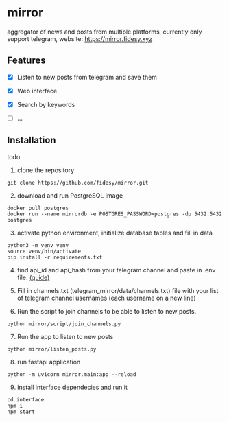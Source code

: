 # mirror
aggregator of news and posts from multiple platforms, currently only support telegram, website: https://mirror.fidesy.xyz

## Features
* [x] Listen to new posts from telegram and save them
* [x] Web interface
* [x] Search by keywords 
* [ ] ...


## Installation
todo
1. clone the repository
```
git clone https://github.com/fidesy/mirror.git
```

2. download and run PostgreSQL image
```
docker pull postgres
docker run --name mirrordb -e POSTGRES_PASSWORD=postgres -dp 5432:5432 postgres
```

3. activate python environment, initialize database tables and fill in data
```
python3 -m venv venv
source venv/bin/activate
pip install -r requirements.txt
```

4. find api_id and api_hash from your telegram channel and paste in .env file. [(guide)](https://core.telegram.org/api/obtaining_api_id)

5. Fill in channels.txt (telegram_mirror/data/channels.txt) file with your list of telegram channel usernames (each username on a new line) 

6. Run the script to join channels to be able to listen to new posts.
```
python mirror/script/join_channels.py
```

7. Run the app to listen to new posts
```
python mirror/listen_posts.py
```

8. run fastapi application
```
python -m uvicorn mirror.main:app --reload
```

9. install interface dependecies and run it
```
cd interface
npm i
npm start
```